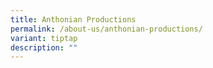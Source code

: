 ```yaml
---
title: Anthonian Productions
permalink: /about-us/anthonian-productions/
variant: tiptap
description: ""
---
```

